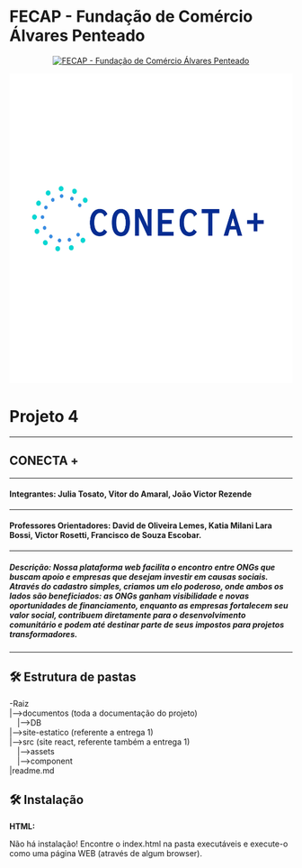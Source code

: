 # FECAP - Fundação de Comércio Álvares Penteado

<p align="center">
<a href= "https://www.fecap.br/"><img src="https://encrypted-tbn0.gstatic.com/images?q=tbn:ANd9GcRhZPrRa89Kma0ZZogxm0pi-tCn_TLKeHGVxywp-LXAFGR3B1DPouAJYHgKZGV0XTEf4AE&usqp=CAU" alt="FECAP - Fundação de Comércio Álvares Penteado" border="0"></a>
</p>
<p align="center">
<a href= " "><img src="https://github.com/2024-2-NCC2/Projeto4/blob/main/documentos/logo%20nova.png" alt=" " border="0" width="600" height="550"></a>
</p>

# Projeto 4
-----------
## CONECTA +
-----------
#### Integrantes: Julia Tosato, Vitor do Amaral, João Victor Rezende
-----------
#### Professores Orientadores: David de Oliveira Lemes, Katia Milani Lara Bossi, Victor Rosetti, Francisco de Souza Escobar.
----------
##### Descrição: Nossa plataforma web facilita o encontro entre *ONGs que buscam apoio e empresas que desejam investir em causas sociais*. Através do cadastro simples, criamos um elo poderoso, onde ambos os lados são beneficiados: as ONGs ganham *visibilidade e novas oportunidades de financiamento*, enquanto as empresas fortalecem seu *valor social*, contribuem diretamente para o desenvolvimento comunitário e podem até destinar parte de seus impostos para projetos transformadores.
--------
## 🛠 Estrutura de pastas
-Raiz<br>
|-->documentos (toda a documentação do projeto)<br>
  &emsp;|-->DB<br>
|-->site-estatico (referente a entrega 1)<br>
|-->src (site react, referente também a entrega 1)<br>
  &emsp;|-->assets<br>
  &emsp;|-->component<br>
|readme.md<br>

## 🛠 Instalação
<b>HTML:</b>

Não há instalação!
Encontre o index.html na pasta executáveis e execute-o como uma página WEB (através de algum browser).
